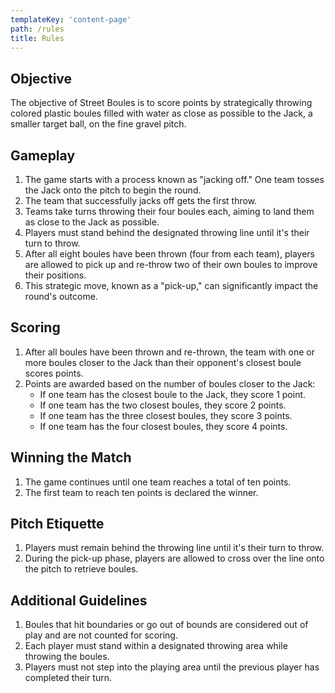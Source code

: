```yaml
---
templateKey: 'content-page'
path: /rules
title: Rules
---
```


## Objective
The objective of Street Boules is to score points by strategically throwing colored plastic boules filled with water as close as possible to the Jack, a smaller target ball, on the fine gravel pitch.

## Gameplay
1. The game starts with a process known as "jacking off." One team tosses the Jack onto the pitch to begin the round.
2. The team that successfully jacks off gets the first throw.
3. Teams take turns throwing their four boules each, aiming to land them as close to the Jack as possible.
4. Players must stand behind the designated throwing line until it's their turn to throw.
5. After all eight boules have been thrown (four from each team), players are allowed to pick up and re-throw two of their own boules to improve their positions.
6. This strategic move, known as a "pick-up," can significantly impact the round's outcome.

## Scoring
1. After all boules have been thrown and re-thrown, the team with one or more boules closer to the Jack than their opponent's closest boule scores points.
2. Points are awarded based on the number of boules closer to the Jack:
    - If one team has the closest boule to the Jack, they score 1 point.
    - If one team has the two closest boules, they score 2 points.
    - If one team has the three closest boules, they score 3 points.
    - If one team has the four closest boules, they score 4 points.

## Winning the Match
1. The game continues until one team reaches a total of ten points.
2. The first team to reach ten points is declared the winner.

## Pitch Etiquette
1. Players must remain behind the throwing line until it's their turn to throw.
2. During the pick-up phase, players are allowed to cross over the line onto the pitch to retrieve boules.

## Additional Guidelines
1. Boules that hit boundaries or go out of bounds are considered out of play and are not counted for scoring.
2. Each player must stand within a designated throwing area while throwing the boules.
3. Players must not step into the playing area until the previous player has completed their turn.
